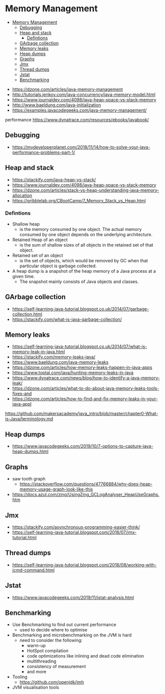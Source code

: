 # Memory Management

<!-- TOC depthFrom:1 depthTo:6 withLinks:1 updateOnSave:1 orderedList:0 -->

- [Memory Management](#memory-management)
	- [Debugging](#debugging)
	- [Heap and stack](#heap-and-stack)
		- [Defintions](#defintions)
	- [GArbage collection](#garbage-collection)
	- [Memory leaks](#memory-leaks)
	- [Heap dumps](#heap-dumps)
	- [Graphs](#graphs)
	- [Jmx](#jmx)
	- [Thread dumps](#thread-dumps)
	- [Jstat](#jstat)
	- [Benchmarking](#benchmarking)

<!-- /TOC -->

- https://dzone.com/articles/java-memory-management
- http://tutorials.jenkov.com/java-concurrency/java-memory-model.html
- https://www.journaldev.com/4098/java-heap-space-vs-stack-memory
- http://www.baeldung.com/java-initialization
- https://examples.javacodegeeks.com/java-memory-management/

performance https://www.dynatrace.com/resources/ebooks/javabook/

## Debugging

- https://mydeveloperplanet.com/2018/11/14/how-to-solve-your-java-performance-problems-part-1/

## Heap and stack

- https://stackify.com/java-heap-vs-stack/
- https://www.journaldev.com/4098/java-heap-space-vs-stack-memory
- https://dzone.com/articles/stack-vs-heap-understanding-java-memory-allocation
- https://gribblelab.org/CBootCamp/7_Memory_Stack_vs_Heap.html


### Defintions

- Shallow heap
  - is the memory consumed by one object. The actual memory consumed by one object depends on the underlying architecture.
- Retained Heap of an object
  - is the sum of shallow sizes of all objects in the retained set of that object.
- Retained set of an object
  - is the set of objects, which would be removed by GC when that particular object is garbage collected.
- A heap dump is a snapshot of the heap memory of a Java process at a given time.
  - The snapshot mainly consists of Java objects and classes.

## GArbage collection

- https://self-learning-java-tutorial.blogspot.co.uk/2014/07/garbage-collection.html
- https://stackify.com/what-is-java-garbage-collection/

## Memory leaks

- https://self-learning-java-tutorial.blogspot.co.uk/2014/07/what-is-memory-leak-in-java.html
- https://stackify.com/memory-leaks-java/
- https://www.baeldung.com/java-memory-leaks
- https://dzone.com/articles/how-memory-leaks-happen-in-java-apps
- https://www.toptal.com/java/hunting-memory-leaks-in-java
- https://www.dynatrace.com/news/blog/how-to-identify-a-java-memory-leak/
- https://dzone.com/articles/what-to-do-about-java-memory-leaks-tools-fixes-and
- https://dzone.com/articles/how-to-find-and-fix-memory-leaks-in-your-java-appl


https://github.com/makersacademy/java_intro/blob/master/chapter0-What-is-Java/terminology.md


## Heap dumps

- https://www.javacodegeeks.com/2019/10/7-options-to-capture-java-heap-dumps.html


## Graphs

- saw tooth graph
  - https://stackoverflow.com/questions/47766884/why-does-heap-memory-usage-graph-look-like-this
- https://docs.azul.com/zing/UsingZing_GCLogAnalyser_HeapUseGraphs.htm

## Jmx

- https://stackify.com/asynchronous-programming-easier-think/
- https://self-learning-java-tutorial.blogspot.com/2018/07/jmx-tutorial.html

## Thread dumps

- https://self-learning-java-tutorial.blogspot.com/2018/08/working-with-jcmd-command.html

## Jstat

- https://www.javacodegeeks.com/2019/11/jstat-analysis.html

## Benchmarking

- Use Benchmarking to find out current performance
	- used to decide where to optimise
- Benchmarking and microbenchmarking on the JVM is hard
	- need to consider the following:
		- warm-up
		- HotSpot compilation
		- code optimizations like inlining and dead code elimination
		- multithreading
		- consistency of measurement
		- and more
- Tooling
	- https://github.com/openjdk/jmh
- JVM visualisation tools
